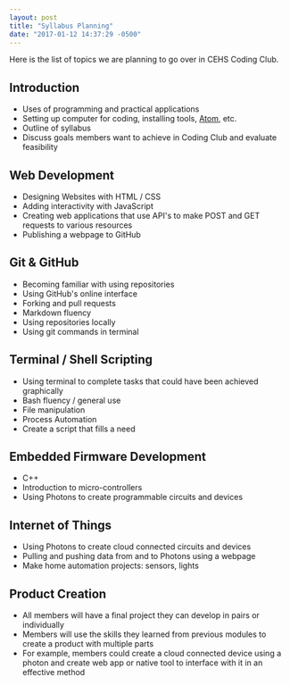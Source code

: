 ```yaml
---
layout: post
title: "Syllabus Planning"
date: "2017-01-12 14:37:29 -0500"
---
```


Here is the list of topics we are planning to go over in CEHS Coding Club.

## Introduction

* Uses of programming and practical applications
* Setting up computer for coding, installing tools, [Atom](https://atom.io), etc.
* Outline of syllabus
* Discuss goals members want to achieve in Coding Club and evaluate feasibility

## Web Development

* Designing Websites with HTML / CSS
* Adding interactivity with JavaScript
* Creating web applications that use API's to make POST and GET requests to various resources
* Publishing a webpage to GitHub

## Git & GitHub

* Becoming familiar with using repositories
* Using GitHub's online interface
* Forking and pull requests
* Markdown fluency
* Using repositories locally
* Using git commands in terminal

## Terminal / Shell Scripting

* Using terminal to complete tasks that could have been achieved graphically
* Bash fluency / general use
* File manipulation
* Process Automation
* Create a script that fills a need

## Embedded Firmware Development

* C++
* Introduction to micro-controllers
* Using Photons to create programmable circuits and devices

## Internet of Things

* Using Photons to create cloud connected circuits and devices
* Pulling and pushing data from and to Photons using a webpage
* Make home automation projects: sensors, lights

## Product Creation

* All members will have a final project they can develop in pairs or individually
* Members will use the skills they learned from previous modules to create a product with multiple parts
* For example, members could create a cloud connected device using a photon and create web app or native tool to interface with it in an effective method
